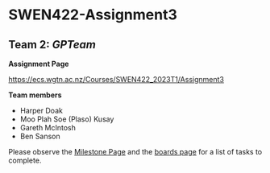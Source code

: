 # SWEN422-Assignment3

## Team 2: _GPTeam_

**Assignment Page**

https://ecs.wgtn.ac.nz/Courses/SWEN422_2023T1/Assignment3

**Team members**

- Harper Doak
- Moo Plah Soe (Plaso) Kusay
- Gareth McIntosh
- Ben Sanson

Please observe the [Milestone Page](https://gitlab.ecs.vuw.ac.nz/sansonbenj/swen422-assignment3/-/milestones) and the [boards page](https://gitlab.ecs.vuw.ac.nz/sansonbenj/swen422-assignment3/-/boards) for a list of tasks to complete.